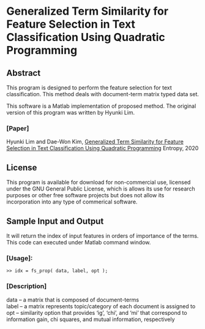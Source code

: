 # Generalized Term Similarity for Feature Selection in Text Classification Using Quadratic Programming

## Abstract

This program is designed to perform the feature selection for text classification. This method deals with document-term matrix typed data set.

This software is a Matlab implementation of proposed method. The original version of this program was written by Hyunki Lim.

### [Paper]
Hyunki Lim and Dae-Won Kim, [Generalized Term Similarity for Feature Selection in Text Classification Using Quadratic Programming](https://www.mdpi.com/1099-4300/22/4/395)
Entropy, 2020

## License

This program is available for download for non-commercial use, licensed under the GNU General Public License, which is allows its use for research purposes or other free software projects but does not allow its incorporation into any type of commerical software.

## Sample Input and Output

It will return the index of input features in orders of importance of the terms. This code can executed under Matlab command window.

### [Usage]:

   `>> idx = fs_prop( data, label, opt );`

### [Description]

   data – a matrix that is composed of document-terms \
   label – a matrix represents topic/category of each document is assigned to \
   opt – similarity option that provides ‘ig’, ‘chi’, and ‘mi’ that correspond to information gain, chi squares, and mutual information, respectively

